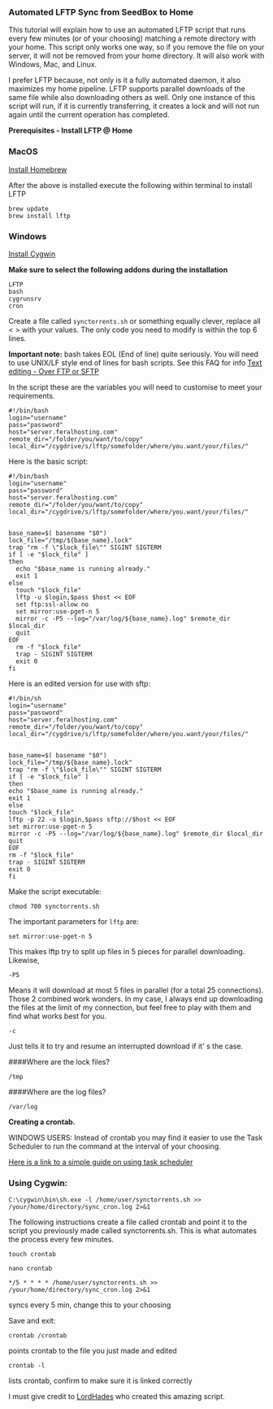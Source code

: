 ### Automated LFTP Sync from SeedBox to Home

This tutorial will explain how to use an automated LFTP script that runs every few minutes (or of your choosing) matching a remote directory with your home.  This script only works one way, so if you remove the file on your server, it will not be removed from your home directory.  It will also work with Windows, Mac, and Linux.

I prefer LFTP because, not only is it a fully automated daemon, it also maximizes my home pipeline. LFTP supports parallel downloads of the same file while also downloading others as well. Only one instance of this script will run, if it is currently transferring, it creates a lock and will not run again until the current operation has completed.

**Prerequisites - Install LFTP @ Home**

### MacOS

[Install Homebrew](https://www.feralhosting.com/faq/view?question=262)

After the above is installed execute the following within terminal to install LFTP

~~~
brew update
brew install lftp
~~~

### Windows

[Install Cygwin](https://www.feralhosting.com/faq/view?question=235)

**Make sure to select the following addons during the installation**

~~~
LFTP
bash
cygrunsrv
cron
~~~

Create a file called `synctorrents.sh` or something equally clever, replace all < > with your values.  The only code you need to modify is within the top 6 lines.

**Important note:** bash takes EOL (End of line) quite seriously. You will need to use UNIX/LF style end of lines for bash scripts. See this FAQ for info [Text editing - Over FTP or SFTP](https://www.feralhosting.com/faq/view?question=219)

In the script these are the variables you will need to customise to meet your requirements.

~~~
#!/bin/bash
login="username"
pass="password"
host="server.feralhosting.com"
remote_dir="/folder/you/want/to/copy"
local_dir="/cygdrive/s/lftp/somefolder/where/you.want/your/files/"
~~~

Here is the basic script:

~~~
#!/bin/bash
login="username"
pass="password"
host="server.feralhosting.com"
remote_dir="/folder/you/want/to/copy"
local_dir="/cygdrive/s/lftp/somefolder/where/you.want/your/files/"


base_name=$( basename "$0")
lock_file="/tmp/${base_name}.lock"
trap "rm -f \"$lock_file\"" SIGINT SIGTERM
if [ -e "$lock_file" ]
then
  echo "$base_name is running already."
  exit 1
else
  touch "$lock_file"
  lftp -u $login,$pass $host << EOF
  set ftp:ssl-allow no
  set mirror:use-pget-n 5
  mirror -c -P5 --log="/var/log/${base_name}.log" $remote_dir $local_dir
  quit
EOF
  rm -f "$lock_file"
  trap - SIGINT SIGTERM
  exit 0
fi
~~~

Here is an edited version for use with sftp:

~~~
#!/bin/sh
login="username"
pass="password"
host="server.feralhosting.com"
remote_dir="/folder/you/want/to/copy"
local_dir="/cygdrive/s/lftp/somefolder/where/you.want/your/files/"


base_name=$( basename "$0")
lock_file="/tmp/${base_name}.lock"
trap "rm -f \"$lock_file\"" SIGINT SIGTERM
if [ -e "$lock_file" ]
then
echo "$base_name is running already."
exit 1
else
touch "$lock_file"
lftp -p 22 -u $login,$pass sftp://$host << EOF
set mirror:use-pget-n 5
mirror -c -P5 --log="/var/log/${base_name}.log" $remote_dir $local_dir
quit
EOF
rm -f "$lock_file"
trap - SIGINT SIGTERM
exit 0
fi
~~~

Make the script executable:

~~~
chmod 700 synctorrents.sh
~~~

The important parameters for `lftp` are:

~~~
set mirror:use-pget-n 5
~~~

This makes lftp try to split up files in 5 pieces for parallel downloading. Likewise,

~~~
-P5
~~~

Means it will download at most 5 files in parallel (for a total 25 connections). Those 2 combined work wonders. In my case, I always end up downloading the files at the limit of my connection, but feel free to play with them and find what works best for you.

~~~
-c
~~~

Just tells it to try and resume an interrupted download if it' s the case.



####Where are the lock files?

~~~
/tmp
~~~

####Where are the log files?

~~~
/var/log
~~~

**Creating a crontab.** 

WINDOWS USERS: Instead of crontab you may find it easier 
to use the Task Scheduler to run the command at the interval of your choosing.

[Here is a link to a simple guide on using task scheduler](http://www.makeuseof.com/tag/how-to-automate-windows-programs-on-a-schedule/)

### Using Cygwin:

~~~
C:\cygwin\bin\sh.exe -l /home/user/synctorrents.sh >> /your/home/directory/sync_cron.log 2>&1
~~~

The following instructions create a file called crontab and point it to the script you previously made called synctorrents.sh.  This is what automates the process every few minutes.

~~~
touch crontab
~~~

~~~
nano crontab
~~~

~~~
*/5 * * * * /home/user/synctorrents.sh >> /your/home/directory/sync_cron.log 2>&1
~~~

syncs every 5 min, change this to your choosing

Save and exit:

~~~
crontab /crontab
~~~

points crontab to the file you just made and edited

~~~
crontab -l
~~~

lists crontab, confirm to make sure it is linked correctly

I must give credit to [LordHades](http://www.torrent-invites.com/seedbox-tutorials/132965-tutorial-auto-sync-seedbox-home-linux-mac-machine-lftp-shell-script.html) who created this amazing script.



